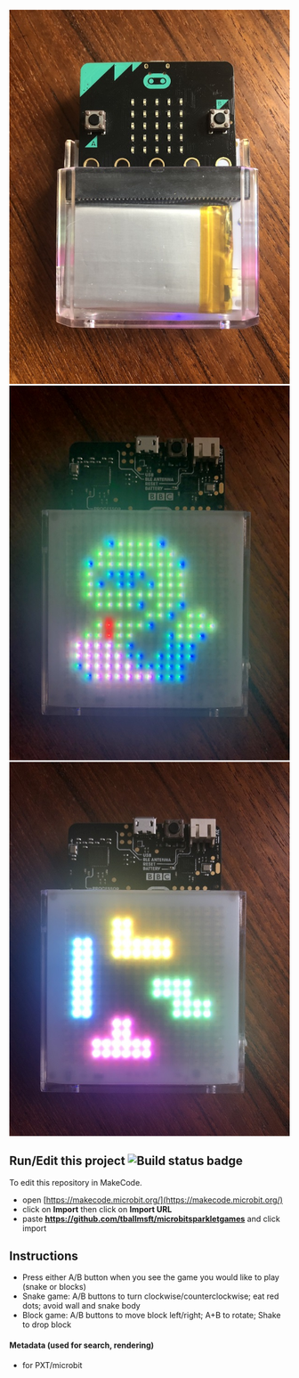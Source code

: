
![sparklet back](sparkletBack.JPG)![sparklet snake](sparkletSnake.JPG)![sparklet blocks](sparkletBlocks.JPG)

## Run/Edit this project ![Build status badge](https://github.com/tballmsft/microbitsparkletgames/workflows/MakeCode/badge.svg)

To edit this repository in MakeCode.

* open [https://makecode.microbit.org/](https://makecode.microbit.org/)
* click on **Import** then click on **Import URL**
* paste **https://github.com/tballmsft/microbitsparkletgames** and click import

## Instructions

- Press either A/B button when you see the game you would like to play (snake or blocks)
- Snake game: A/B buttons to turn clockwise/counterclockwise; eat red dots; avoid wall and snake body
- Block game: A/B buttons to move block left/right; A+B to rotate; Shake to drop block

#### Metadata (used for search, rendering)

* for PXT/microbit
<script src="https://makecode.com/gh-pages-embed.js"></script><script>makeCodeRender("{{ site.makecode.home_url }}", "{{ site.github.owner_name }}/{{ site.github.repository_name }}");</script>
